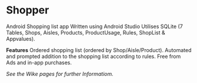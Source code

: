 # Shopper
Android Shopping list app
Written using Android Studio
Utilises SQLite (7 Tables, Shops, Aisles, Products, ProductUsage, Rules, ShopList & Appvalues).

**Features**
Ordered shopping list (ordered by Shop/Aisle/Product).
Automated and prompted addition to the shopping list according to rules.
Free from Ads and in-app purchases.

_See the Wike pages for further Informatiom._
